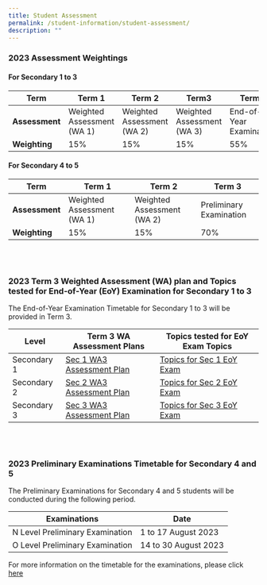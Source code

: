 ```yaml
---
title: Student Assessment
permalink: /student-information/student-assessment/
description: ""
---
```

### 2023 Assessment Weightings

#### For Secondary 1 to 3

|**Term**|Term 1|Term 2|Term3|Term4|
|---|---|---|---|---|
|**Assessment**|Weighted Assessment (WA 1)|Weighted Assessment (WA 2)|Weighted Assessment (WA 3)|End-of-Year Examination|
|**Weighting**|15%|15%|15%|55%|


#### For Secondary 4 to 5

|**Term**|  Term 1  |  Term 2  |  Term 3  |
|---|---|---|---|
|**Assessment**|Weighted Assessment (WA 1)|Weighted Assessment (WA 2)|Preliminary Examination|
|**Weighting**|15%|15%|70%|

<br>
<br>

### 2023 Term 3 Weighted Assessment (WA) plan and Topics tested for End-of-Year (EoY) Examination for Secondary 1 to 3

The End-of-Year Examination Timetable for Secondary 1 to 3 will be provided in Term 3.

|Level|Term 3 WA <br> Assessment Plans| Topics tested for EoY Exam Topics|
|---|---|---|
| Secondary 1 | [Sec 1 WA3 Assessment Plan](/files/Assessment%20Matters/semester%202%20sec%201%20weighted%20assessment%20plan.pdf) | [Topics for Sec 1 EoY Exam](/files/Assessment%20Matters/sec%201%20eoy%20topics.pdf) |
|Secondary 2 | [Sec 2 WA3 Assessment Plan](/files/Assessment%20Matters/semester%202%20sec%202%20weighted%20assessment%20plan.pdf) | [Topics for Sec 2 EoY Exam](/files/Assessment%20Matters/sec%202%20eoy%20topics.pdf) |
|Secondary 3 |  [Sec 3 WA3 Assessment Plan](/files/Assessment%20Matters/semester%202%20sec%203%20weighted%20assessment%20plan.pdf) | [Topics for Sec 3 EoY Exam](/files/Assessment%20Matters/sec%203%20eoy%20topics.pdf) |

<br>
<br>

### 2023 Preliminary Examinations Timetable for Secondary 4 and 5

The Preliminary Examinations for Secondary 4 and 5 students will be conducted during the following period.


| Examinations | Date |
| --- | --- |
| N Level Preliminary Examination | 1 to 17 August 2023 |
| O Level Preliminary Examination | 14 to 30 August 2023 |


For more information on the timetable for the examinations, please click [here](/files/Assessment%20Matters/2023%20sec%204%20and%205%20prelim%20exam%20timetable.pdf)